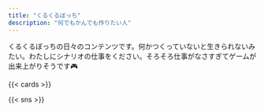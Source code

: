 ```yaml
---
title: "くるくるぼっち"
description: "何でもかんでも作りたい人"
---
```


くるくるぼっちの日々のコンテンツです。何かつくっていないと生きられないみたい。わたしにシナリオの仕事をください。そろそろ仕事がなさすぎてゲームが出来上がりそうです🎮

{{< cards >}}

{{< sns >}}